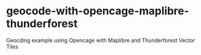 # geocode-with-opencage-maplibre-thunderforest

Geocding example using Opencage with Maplibre and Thunderforest Vector Tiles
